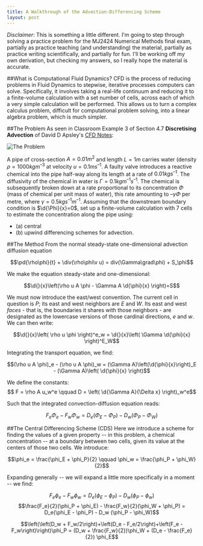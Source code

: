 ```yaml
---
title: A Walkthrough of the Advection-Differencing Scheme
layout: post
---
```


<!-- $$
  \let\vaccent=\v % rename builtin command \v{} to \vaccent{}
  \renewcommand{\v}[1]{\ensuremath{\mathbf{#1}}} % for vectors
  \newcommand{\gv}[1]{\ensuremath{\mbox{\boldmath $ #1 $ }}} % for greek vectors
  \newcommand{\abs}[1]{\left| #1 \right|} % for absolute value
  \let\underdot=\d % rename builtin command \d{} to \underdot{}
  \renewcommand{\d}[2]{\frac{d #1}{d #2}} % derivatives
  \newcommand{\dd}[2]{\frac{d^2 #1}{d #2^2}} % double derivatives
  \newcommand{\pd}[2]{\frac{\partial #1}{\partial #2}} % partial derivatives
  \newcommand{\pdd}[2]{\frac{\partial^2 #1}{\partial #2^2}} % double partial 
  \newcommand{\degrees}{\ensuremath{^\circ}}

  \newcommand{\dotsref}[1]{\dotfill\textbf{pp.\pageref{#1}}}
  \newcommand{\partrule}{\rule{0.5\textwidth}{.4pt}}
  \newcommand{\lap}{\mathcal{L}}
  \let\t = \widetilde
  \newcommand{\Tau}{\mathrm{T}}
$$ -->

*Disclaimer*: This is something a little different. I'm going to step through solving a practice problem for the MJ2424 Numerical Methods final exam, partially as practice teaching (and understanding) the material, partially as practice writing scientifically, and partially for fun. I'll be working off my own derivation, but checking my answers, so I really hope the material is accurate.

##What is Computational Fluid Dynamics?
CFD is the process of reducing problems in Fluid Dynamics to stepwise, iterative processes computers can solve. Specifically, it involves taking a real-life continuum and reducing it to a finite-volume calculation with a set number of cells, across each of which a very simple calculation will be performed. This allows us to turn a complex calculus problem, difficult for computational problem solving, into a linear algebra problem, which is much simpler.


##The Problem
As seen in Classroom Example 3 of Section 4.7 **Discretising Advection** of David D Apsley's [CFD Notes](http://personalpages.manchester.ac.uk/staff/david.d.apsley/lectures/comphydr/scalar.pdf):

![The Problem](https://photos-5.dropbox.com/t/2/AABz77XvSbD_xbKDjdQ-m3-6e4ehyYyPiTZuLFTY0W9UIw/12/7983802/png/32x32/1/_/1/2/Screenshot%202015-05-28%2018.53.20.png/CLql5wMgASACIAMgBCAFIAYoASgCKAM/8R67slaPk1cK_udgd72-dqARwJ0iz3BaOhLQlbLmAEE?size=1024x768&size_mode=2)


A pipe of cross-section $A = 0.01 m^2$
and length $L = 1 m$ carries water (density $\rho = 1000 kg m^{–3}$ at velocity $u = 0.1 m s^{–1}$.
A faulty valve introduces a reactive chemical into the pipe half-way along its length at a rate of $0.01 kg s^{–1}$. The diffusivity of the chemical in water is $\Gamma = 0.1 kg m^{–1} s^{–1}$. The chemical is subsequently broken down at a rate proportional to its concentration $\Phi$ (mass of chemical per unit mass of water), this rate amounting to $–\gamma\Phi$ per metre, where $\gamma = 0.5 kg s^{–1} m^{–1}$.
Assuming that the downstream boundary condition is $\d{\Phi}{x}=0$, set up a finite-volume calculation with 7 cells to estimate the concentration along the pipe using:
 - (a) central
 - (b) upwind
differencing schemes for advection.

##The Method
From the normal steady-state one-dimensional advection diffusion equation

$$\pd{\rho\phi}{t} + \div(\rho\phi\v u) = div(\Gamma\grad\phi) + S_\phi$$

We make the equation steady-state and one-dimensional:

$$\d{}{x}\left(\rho u A \phi - \Gamma A \d{\phi}{x} \right)=S$$

We must now introduce the east/west convention. The current cell in question is $P$; its east and west neighbors are $E$ and $W$. Its east and west *faces* - that is, the boundaries it shares with those neighbors - are designated as the lowercase versions of those cardinal directions, $e$ and $w$. We can then write:

$$\d{}{x}\left( \rho u \phi \right)^e_w = \d{}{x}\left( \Gamma \d{\phi}{x} \right)^E_W$$

Integrating the transport equation, we find:

$$(\rho u A \phi)_e - (\rho u A \phi)_w = (\Gamma A)\left(\d{\phi}{x}\right)_E - (\Gamma A)\left( \d{\phi}{x} \right)$$

We define the constants:
$$ F = \rho A u_w^e \qquad D = \left( \d{\Gamma A}{\Delta x} \right)_w^e$$

Such that the integrated convection-diffusion equation reads:

$$F_e \Phi_e - F_w \Phi_w = D_e(\Phi_E - \Phi_P) - D_w(\Phi_P - \Phi_W)$$

##The Central Differencing Scheme (CDS)
Here we introduce a scheme for finding the values of a given property -- in this problem, a chemical concentration -- at a boundary between two cells, given its value at the centers of those two cells. We introduce:

$$\phi_e = \frac{\phi_E + \phi_P}{2} \qquad \phi_w = \frac{\phi_P + \phi_W}{2}$$

Expanding generally -- we will expand a little more specifically in a moment -- we find:

$$F_e \phi_e - F_w \phi_w = D_e (\phi_E - \phi_P) - D_w (\phi_P - \phi_w)$$
$$\frac{F_e}{2}(\phi_P + \phi_E) - \frac{F_w}{2}(\phi_W + \phi_P) = D_e(\phi_E - \phi_P) - D_w (\phi_P - \phi_W)$$

$$\left(\left(D_w + F_w/2\right)+\left(D_e - F_e/2\right)+\left(F_e - F_w\right)\right)\phi_P = (D_w + \frac{F_w}{2})\phi_W + (D_e - \frac{F_e}{2}) \phi_E$$

